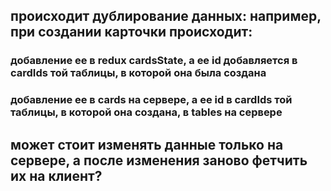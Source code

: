 ## происходит дублирование данных: например, при создании карточки происходит:

### добавление ее в redux cardsState, а ее id добавляется в cardIds той таблицы, в которой она была создана

### добавление ее в cards на сервере, а ее id в cardIds той таблицы, в которой она создана, в tables на сервере

## может стоит изменять данные только на сервере, а после изменения заново фетчить их на клиент?
